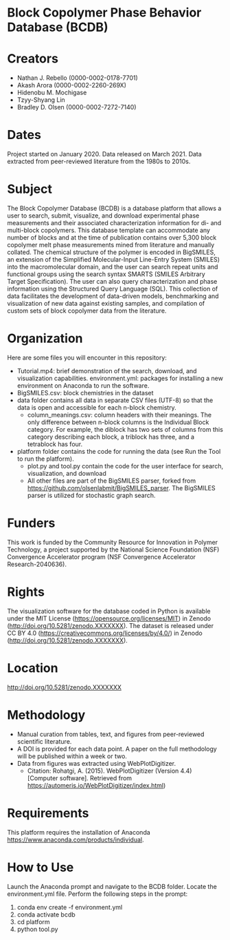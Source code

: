 # Block Copolymer Phase Behavior Database (BCDB)
# Creators
- Nathan J. Rebello (0000-0002-0178-7701)
- Akash Arora (0000-0002-2260-269X)
- Hidenobu M. Mochigase
- Tzyy-Shyang Lin
- Bradley D. Olsen (0000-0002-7272-7140)
# Dates
Project started on January 2020. Data released on March 2021. Data extracted from peer-reviewed literature from the 1980s to 2010s. 
# Subject 
The Block Copolymer Database (BCDB) is a database platform that allows a user to search, submit, visualize, and download experimental phase measurements and their associated characterization information for di- and multi-block copolymers. This database template can accommodate any number of blocks and at the time of publication contains over 5,300 block copolymer melt phase measurements mined from literature and manually collated. The chemical structure of the polymer is encoded in BigSMILES, an extension of the Simplified Molecular-Input Line-Entry System (SMILES) into the macromolecular domain, and the user can search repeat units and functional groups using the search syntax SMARTS (SMILES Arbitrary Target Specification). The user can also query characterization and phase information using the Structured Query Language (SQL). This collection of data facilitates the development of data-driven models, benchmarking and visualization of new data against existing samples, and compilation of custom sets of block copolymer data from the literature. 
# Organization
Here are some files you will encounter in this repository:
- Tutorial.mp4: brief demonstration of the search, download, and visualization capabilities.
environment.yml: packages for installing a new environment on Anaconda to run the software.
- BigSMILES.csv: block chemistries in the dataset
- data folder contains all data in separate CSV files (UTF-8) so that the data is open and accessible for each n-block chemistry. 
  - column_meanings.csv: column headers with their meanings. The only difference between n-block columns is the Individual Block category. For example, the diblock has two sets of columns from this category describing each block, a triblock has three, and a tetrablock has four.
- platform folder contains the code for running the data (see Run the Tool to run the platform). 
  - plot.py and tool.py contain the code for the user interface for search, visualization, and download
  - All other files are part of the BigSMILES parser, forked from https://github.com/olsenlabmit/BigSMILES_parser. The BigSMILES parser is utilized for stochastic graph search.
# Funders 
This work is funded by the Community Resource for Innovation in Polymer Technology, a project supported by the National Science Foundation (NSF) Convergence Accelerator program (NSF Convergence Accelerator Research-2040636). 
# Rights
The visualization software for the database coded in Python is available under the MIT License (https://opensource.org/licenses/MIT) in Zenodo (http://doi.org/10.5281/zenodo.XXXXXXX). The dataset is released under CC BY 4.0 (https://creativecommons.org/licenses/by/4.0/) in Zenodo (http://doi.org/10.5281/zenodo.XXXXXXX).
# Location
http://doi.org/10.5281/zenodo.XXXXXXX
# Methodology
- Manual curation from tables, text, and figures from peer-reviewed scientific literature. 
- A DOI is provided for each data point. A paper on the full methodology will be published within a week or two. 
- Data from figures was extracted using WebPlotDigitizer.
  - Citation: Rohatgi, A. (2015). WebPlotDigitizer (Version 4.4) [Computer software]. Retrieved from https://automeris.io/WebPlotDigitizer/index.html)
# Requirements
This platform requires the installation of Anaconda https://www.anaconda.com/products/individual.
# How to Use
Launch the Anaconda prompt and navigate to the BCDB folder. Locate the environment.yml file. Perform the following steps in the prompt:

1. conda env create -f environment.yml
2. conda activate bcdb
3. cd platform
4. python tool.py
